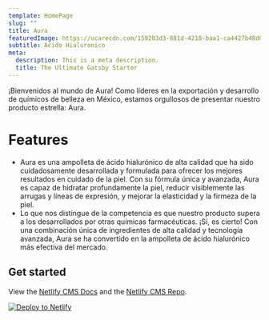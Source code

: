 ```yaml
---
template: HomePage
slug: ""
title: Aura
featuredImage: https://ucarecdn.com/159203d3-881d-4218-baa1-ca4427b48d0d/
subtitle: A﻿cido Hialuronico
meta:
  description: This is a meta description.
  title: The Ultimate Gatsby Starter
---
```

¡Bienvenidos al mundo de Aura! Como líderes en la exportación y desarrollo de químicos de belleza en México, estamos orgullosos de presentar nuestro producto estrella: Aura.

# Features

* Aura es una ampolleta de ácido hialurónico de alta calidad que ha sido cuidadosamente desarrollada y formulada para ofrecer los mejores resultados en cuidado de la piel. Con su fórmula única y avanzada, Aura es capaz de hidratar profundamente la piel, reducir visiblemente las arrugas y líneas de expresión, y mejorar la elasticidad y la firmeza de la piel.
*  Lo que nos distingue de la competencia es que nuestro producto supera a los desarrollados por otras químicas farmacéuticas. ¡Sí, es cierto! Con una combinación única de ingredientes de alta calidad y tecnología avanzada, Aura se ha convertido en la ampolleta de ácido hialurónico más efectiva del mercado.

## Get started

View the [Netlify CMS Docs](https://www.netlifycms.org/docs/) and the [Netlify CMS Repo](https://github.com/netlify/netlify-cms).

[![Deploy to Netlify](https://www.netlify.com/img/deploy/button.svg)](https://app.netlify.com/start/deploy?repository=https://github.com/thriveweb/yellowcake&stack=cms)